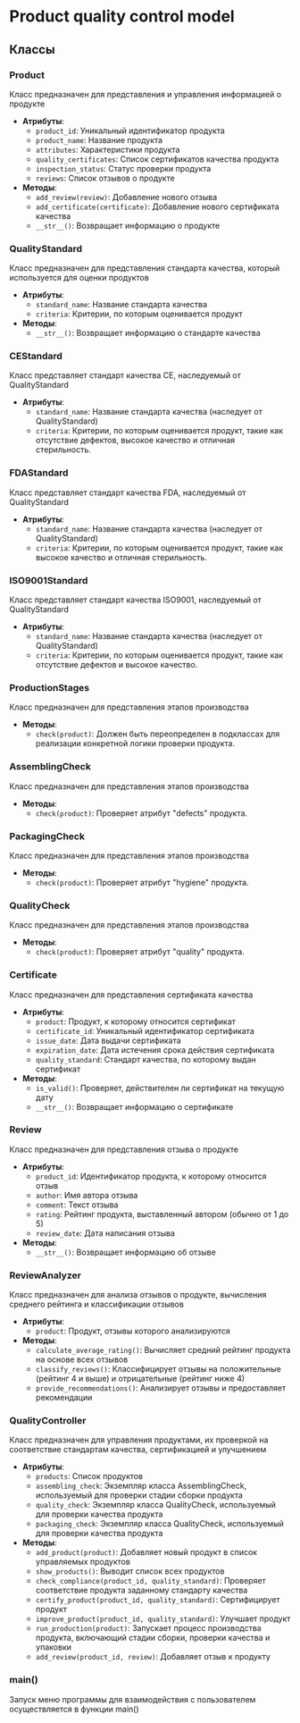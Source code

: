 # Product quality control model

## Классы 

### Product
Класс предназначен для представления и управления информацией о продукте
- **Атрибуты**:
    - `product_id`: Уникальный идентификатор продукта
    - `product_name`: Название продукта
    - `attributes`: Характеристики продукта
    - `quality_certificates`: Список сертификатов качества продукта
    - `inspection_status`: Статус проверки продукта
    - `reviews`: Список отзывов о продукте
- **Методы**:
    - `add_review(review)`: Добавление нового отзыва
    - `add_certificate(certificate)`: Добавление нового сертификата качества
    - `__str__()`: Возвращает информацию о продукте

### QualityStandard
Класс предназначен для представления стандарта качества, который используется для оценки продуктов
- **Атрибуты**:
    - `standard_name`: Название стандарта качества
    - `criteria`: Критерии, по которым оценивается продукт
- **Методы**:
    - `__str__()`: Возвращает информацию о стандарте качества

### CEStandard
Класс представляет стандарт качества CE, наследуемый от QualityStandard
- **Атрибуты**:
    - `standard_name`: Название стандарта качества (наследует от QualityStandard)
    - `criteria`: Критерии, по которым оценивается продукт, такие как отсутствие дефектов, высокое качество и отличная стерильность.

### FDAStandard
Класс представляет стандарт качества FDA, наследуемый от QualityStandard
- **Атрибуты**:
    - `standard_name`: Название стандарта качества (наследует от QualityStandard)
    - `criteria`: Критерии, по которым оценивается продукт, такие как высокое качество и отличная стерильность.

### ISO9001Standard
Класс представляет стандарт качества ISO9001, наследуемый от QualityStandard
- **Атрибуты**:
    - `standard_name`: Название стандарта качества (наследует от QualityStandard)
    - `criteria`: Критерии, по которым оценивается продукт, такие как отсутствие дефектов и высокое качество.

### ProductionStages
Класс предназначен для представления этапов производства
- **Методы**:
    - `check(product)`: Должен быть переопределен в подклассах для реализации конкретной логики проверки продукта.

### AssemblingCheck
Класс предназначен для представления этапов производства
- **Методы**:
    - `check(product)`: Проверяет атрибут "defects" продукта.

### PackagingCheck
Класс предназначен для представления этапов производства
- **Методы**:
    - `check(product)`: Проверяет атрибут "hygiene" продукта.

### QualityCheck
Класс предназначен для представления этапов производства
- **Методы**:
    - `check(product)`: Проверяет атрибут "quality" продукта.

### Certificate
Класс предназначен для представления сертификата качества
- **Атрибуты**:
    - `product`: Продукт, к которому относится сертификат
    - `certificate_id`: Уникальный идентификатор сертификата
    - `issue_date`: Дата выдачи сертификата
    - `expiration_date`: Дата истечения срока действия сертификата
    - `quality_standard`: Стандарт качества, по которому выдан сертификат
- **Методы**:
    - `is_valid()`:  Проверяет, действителен ли сертификат на текущую дату
    - `__str__()`: Возвращает информацию о сертификате

### Review
Класс предназначен для представления отзыва о продукте
- **Атрибуты**:
    - `product_id`: Идентификатор продукта, к которому относится отзыв
    - `author`: Имя автора отзыва
    - `comment`: Текст отзыва
    - `rating`: Рейтинг продукта, выставленный автором (обычно от 1 до 5)
    - `review_date`: Дата написания отзыва
- **Методы**:
    - `__str__()`: Возвращает информацию об отзыве

### ReviewAnalyzer
Класс предназначен для анализа отзывов о продукте, вычисления среднего рейтинга и классификации отзывов
- **Атрибуты**:
    - `product`: Продукт, отзывы которого анализируются
- **Методы**:
    - `calculate_average_rating()`: Вычисляет средний рейтинг продукта на основе всех отзывов
    - `classify_reviews()`: Классифицирует отзывы на положительные (рейтинг 4 и выше) и отрицательные (рейтинг ниже 4)
    - `provide_recommendations()`:  Анализирует отзывы и предоставляет рекомендации
    
### QualityController
Класс предназначен для управления продуктами, их проверкой на соответствие стандартам качества, сертификацией и улучшением
- **Атрибуты**:
    - `products`: Список продуктов
    - `assembling_check`: Экземпляр класса AssemblingCheck, используемый для проверки стадии сборки продукта
    - `quality_check`: Экземпляр класса QualityCheck, используемый для проверки качества продукта
    - `packaging_check`: Экземпляр класса QualityCheck, используемый для проверки качества продукта
- **Методы**:
    - `add_product(product)`: Добавляет новый продукт в список управляемых продуктов
    - `show_products()`: Выводит список всех продуктов
    - `check_compliance(product_id, quality_standard)`: Проверяет соответствие продукта заданному стандарту качества
    - `certify_product(product_id, quality_standard)`: Сертифицирует продукт
    - `improve_product(product_id, quality_standard)`: Улучшает продукт
    - `run_production(product)`: Запускает процесс производства продукта, включающий стадии сборки, проверки качества и упаковки
    - `add_review(product_id, review)`: Добавляет отзыв к продукту

### main()
Запуск меню программы для взаимодействия с пользователем осуществляется в функции main()